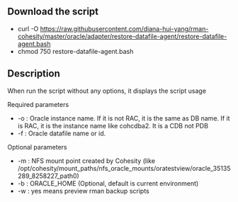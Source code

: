 ## Download the script
- curl -O https://raw.githubusercontent.com/diana-hui-yang/rman-cohesity/master/oracle/adapter/restore-datafile-agent/restore-datafile-agent.bash
- chmod 750 restore-datafile-agent.bash

## Description
When run the script without any options, it displays the script usage

Required parameters

- -o : Oracle instance name. If it is not RAC, it is the same as DB name. If it is RAC, it is the instance name like cohcdba2. It is a CDB not PDB
- -f : Oracle datafile name or id.

 
Optional parameters
- -m : NFS mount point created by Cohesity (like /opt/cohesity/mount_paths/nfs_oracle_mounts/oratestview/oracle_35135289_8258227_path0)
- -b : ORACLE_HOME (Optional, default is current environment)
- -w : yes means preview rman backup scripts
